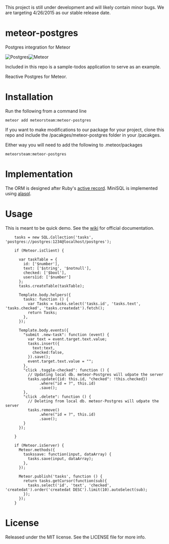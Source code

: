 This project is still under development and will likely contain minor bugs. We are targeting 4/26/2015 as our stable release date.

# meteor-postgres
Postgres integration for Meteor


![Postgres](https://s3-us-west-1.amazonaws.com/treebookicons/postgresql_logo.jpg "Postgres")![Meteor](https://s3-us-west-1.amazonaws.com/treebookicons/meteor-logo.png  "Meteor")

Included in this repo is a sample-todos application to serve as an example.

Reactive Postgres for Meteor.

# Installation

Run the following from a command line

    meteor add meteorsteam:meteor-postgres

If you want to make modifications to our package for your project, clone this repo and include the /pacakges/meteor-postgres folder in your /pacakges.

Either way you will need to add the following to .meteor/packages

    meteorsteam:meteor-postgres



# Implementation

The ORM is designed after Ruby's [active record](https://github.com/rails/rails/tree/master/activerecord). MiniSQL is implemented using [alasql](https://github.com/agershun/alasql).

# Usage


This is meant to be quick demo. See the [wiki](https://github.com/meteor-stream/meteor-postgres/wiki/Getting-Started) for official documentation.

        tasks = new SQL.Collection('tasks', 'postgres://postgres:1234@localhost/postgres');
        
        if (Meteor.isClient) {
        
          var taskTable = {
            id: ['$number'],
            text: ['$string', '$notnull'],
            checked: ['$bool'],
            users1id: ['$number']
          };
          tasks.createTable(taskTable);
        
          Template.body.helpers({
            tasks: function () {
              var Tasks = tasks.select('tasks.id', 'tasks.text', 'tasks.checked', 'tasks.createdat').fetch();
              return Tasks;
            },
          });
        
          Template.body.events({
            "submit .new-task": function (event) {
              var text = event.target.text.value;
              tasks.insert({
                text:text,
                checked:false,
              }).save();
              event.target.text.value = "";
            },
            "click .toggle-checked": function () {
              // Updating local db. meteor-Postgres will udpate the server
              tasks.update({id: this.id, "checked": !this.checked})
                   .where("id = ?", this.id)
                   .save();
            },
            "click .delete": function () {
              // Deleting from local db. meteor-Postgres will udpate the server
              tasks.remove()
                   .where("id = ?", this.id)
                   .save();
            }
          });
        
        }
        
        if (Meteor.isServer) {
          Meteor.methods({
            taskssave: function(input, dataArray) {
              tasks.save(input, dataArray);
            },
          });
        
          Meteor.publish('tasks', function () {
            return tasks.getCursor(function(sub){
              tasks.select('id', 'text', 'checked', 'createdat').order('createdat DESC').limit(10).autoSelect(sub);
            });
          });
        }



# License
Released under the MIT license. See the LICENSE file for more info.
